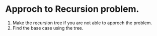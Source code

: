# Approch to Recursion problem.
1. Make the recursion tree if you are not able to approch the problem.
2. Find the base case using the tree.
